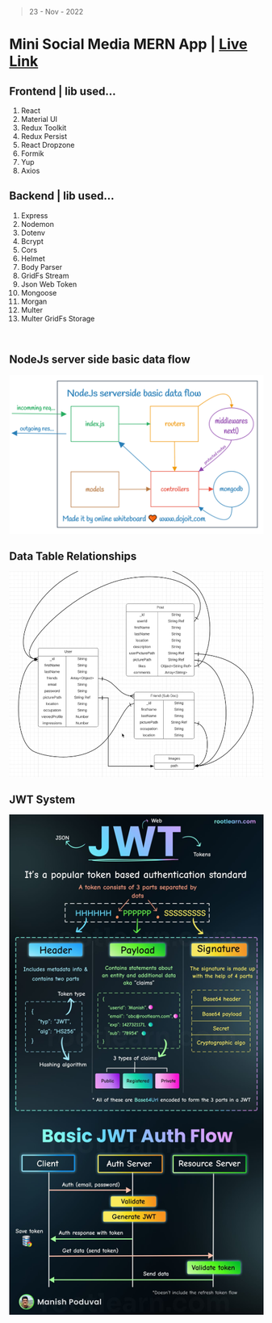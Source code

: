 > 23 - Nov - 2022

# Mini Social Media MERN App | [Live Link](https://mini-social-media-bd.netlify.app)

## Frontend | lib used...
1. React
2. Material UI
3. Redux Toolkit
4. Redux Persist
5. React Dropzone
6. Formik
7. Yup
8. Axios

## Backend | lib used...
01. Express
02. Nodemon
03. Dotenv
04. Bcrypt
05. Cors
06. Helmet
07. Body Parser
08. GridFs Stream
09. Json Web Token
10. Mongoose
11. Morgan
12. Multer
13. Multer GridFs Storage

<br/>

## NodeJs server side basic data flow
<img src="./server/public/nodeJsDataFlow.png" />

<br/>

## Data Table Relationships
<img src="./server/public/dataTableRelation.png" />

<br/>

## JWT System
<img src="./server/public/jwt.jpg" />

<!-- 
https://github.com/ed-roh/mern-social-media
-->